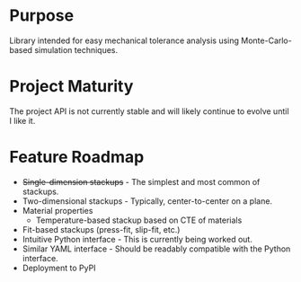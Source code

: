 # Purpose

Library intended for easy mechanical tolerance analysis 
using Monte-Carlo-based simulation techniques.

# Project Maturity

The project API is not currently stable and will likely
continue to evolve until I like it.

# Feature Roadmap

 - ~~Single-dimension stackups~~ - The simplest and most common of 
 stackups. 
 - Two-dimensional stackups - Typically, center-to-center on a plane.
 - Material properties
   - Temperature-based stackup based on CTE of materials
 - Fit-based stackups (press-fit, slip-fit, etc.)
 - Intuitive Python interface - This is currently being worked out.
 - Similar YAML interface - Should be readably compatible with the 
 Python interface.
 - Deployment to PyPI
